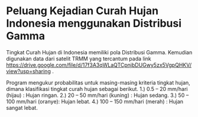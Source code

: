 # Peluang Kejadian Curah Hujan Indonesia menggunakan Distribusi Gamma

Tingkat Curah Hujan di Indonesia memiliki pola Distribusi Gamma. Kemudian digunakan data dari satelit TRMM yang tercantum pada link https://drive.google.com/file/d/17f3A3qWLaQTCpnjbDUGwy5zx5VgpQHKV/view?usp=sharing . 
  
Program mengukur probabilitas untuk masing-masing kriteria tingkat hujan, dimana klasifikasi tingkat curah hujan sebagai berikut.
  1.) 0.5 – 20 mm/hari (hijau) : Hujan ringan.
  2.) 20 – 50 mm/hari (kuning) : Hujan sedang.
  3.) 50 – 100 mm/hari (oranye): Hujan lebat.
  4.) 100 – 150 mm/hari (merah) : Hujan sangat lebat.
